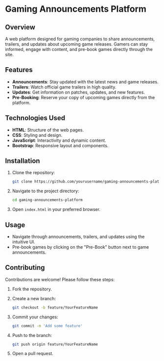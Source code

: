 # Gaming Announcements Platform

## Overview

A web platform designed for gaming companies to share announcements, trailers, and updates about upcoming game releases. Gamers can stay informed, engage with content, and pre-book games directly through the site.

## Features

- **Announcements**: Stay updated with the latest news and game releases.
- **Trailers**: Watch official game trailers in high quality.
- **Updates**: Get information on patches, updates, and new features.
- **Pre-Booking**: Reserve your copy of upcoming games directly from the platform.

## Technologies Used

- **HTML**: Structure of the web pages.
- **CSS**: Styling and design.
- **JavaScript**: Interactivity and dynamic content.
- **Bootstrap**: Responsive layout and components.

## Installation

1. Clone the repository:

   ```bash
   git clone https://github.com/yourusername/gaming-announcements-platform.git
   ```

2. Navigate to the project directory:

   ```bash
   cd gaming-announcements-platform
   ```

3. Open `index.html` in your preferred browser.

## Usage

- Navigate through announcements, trailers, and updates using the intuitive UI.
- Pre-book games by clicking on the "Pre-Book" button next to game announcements.

## Contributing

Contributions are welcome! Please follow these steps:

1. Fork the repository.
2. Create a new branch:

   ```bash
   git checkout -b feature/YourFeatureName
   ```

3. Commit your changes:

   ```bash
   git commit -m 'Add some feature'
   ```

4. Push to the branch:

   ```bash
   git push origin feature/YourFeatureName
   ```

5. Open a pull request.
